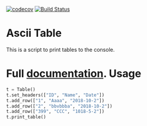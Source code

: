 [![codecov](https://codecov.io/gh/OmarElawady/ascii-table/branch/master/graph/badge.svg)](https://codecov.io/gh/OmarElawady/ascii-table)
[![Build Status](https://travis-ci.com/OmarElawady/ascii-table.svg?branch=master)](https://travis-ci.com/OmarElawady/ascii-table)

Ascii Table
===========

This is a script to print tables to the console.

Full [documentation](https://omarelawady.github.io/asciitable/doc/).
Usage
=====

```python
t = Table()
t.set_headers(["ID", "Name", "Date"])
t.add_row(["1", "Aaaa", "2018-10-2"])
t.add_row(["2", "bbvbbba", "2018-10-2"])
t.add_row(["399", "CCC", "1018-5-2"])
t.print_table()
```
